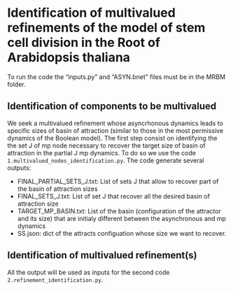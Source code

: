 # Identification of multivalued refinements of the model of stem cell division in the Root of Arabidopsis thaliana

To run the code the “inputs.py”  and “ASYN.bnet” files must be in the MRBM folder. 

## Identification of components to be multivalued
We seek a multivalued refinement whose asyncrhonous dynamics leads to specific sizes of basin of attraction (similar to those in the most permissive dynamics of the Boolean model). The first step consist on identifying the the set J of mp node necessary to recover the target size of basin of attraction in the partial J mp dynamics. To do so we use the code `1.multivalued_nodes_identification.py`. 
The code generate several outputs:

- FINAL_PARTIAL_SETS_J.txt: List of sets J that allow to recover part of the basin of attraction sizes
- FINAL_SETS_J.txt: List of set J that recover all the desired basin of attraction size
- TARGET_MP_BASIN.txt: List of the basin (configuration of the attractor and its size) that are initialy different between the asynchronous and mp dynamics
- SS.json: dict of the attracts configuation whose size we want to recover.

## Identification of multivalued refinement(s)
All the output will be used as inputs for the second code `2.refinement_identification.py`.
